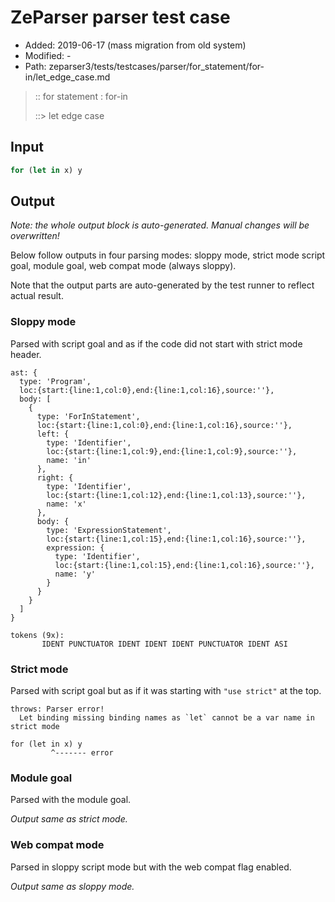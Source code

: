 # ZeParser parser test case

- Added: 2019-06-17 (mass migration from old system)
- Modified: -
- Path: zeparser3/tests/testcases/parser/for_statement/for-in/let_edge_case.md

> :: for statement : for-in
>
> ::> let edge case

## Input

`````js
for (let in x) y
`````

## Output

_Note: the whole output block is auto-generated. Manual changes will be overwritten!_

Below follow outputs in four parsing modes: sloppy mode, strict mode script goal, module goal, web compat mode (always sloppy).

Note that the output parts are auto-generated by the test runner to reflect actual result.

### Sloppy mode

Parsed with script goal and as if the code did not start with strict mode header.

`````
ast: {
  type: 'Program',
  loc:{start:{line:1,col:0},end:{line:1,col:16},source:''},
  body: [
    {
      type: 'ForInStatement',
      loc:{start:{line:1,col:0},end:{line:1,col:16},source:''},
      left: {
        type: 'Identifier',
        loc:{start:{line:1,col:9},end:{line:1,col:9},source:''},
        name: 'in'
      },
      right: {
        type: 'Identifier',
        loc:{start:{line:1,col:12},end:{line:1,col:13},source:''},
        name: 'x'
      },
      body: {
        type: 'ExpressionStatement',
        loc:{start:{line:1,col:15},end:{line:1,col:16},source:''},
        expression: {
          type: 'Identifier',
          loc:{start:{line:1,col:15},end:{line:1,col:16},source:''},
          name: 'y'
        }
      }
    }
  ]
}

tokens (9x):
       IDENT PUNCTUATOR IDENT IDENT IDENT PUNCTUATOR IDENT ASI
`````

### Strict mode

Parsed with script goal but as if it was starting with `"use strict"` at the top.

`````
throws: Parser error!
  Let binding missing binding names as `let` cannot be a var name in strict mode

for (let in x) y
         ^------- error
`````


### Module goal

Parsed with the module goal.

_Output same as strict mode._

### Web compat mode

Parsed in sloppy script mode but with the web compat flag enabled.

_Output same as sloppy mode._
